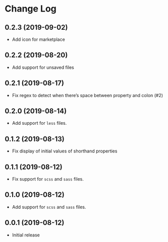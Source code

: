 # Change Log

## 0.2.3 (2019-09-02)

* Add icon for marketplace

## 0.2.2 (2019-08-20)

* Add support for unsaved files

## 0.2.1 (2019-08-17)

* Fix regex to detect when there’s space between property and colon (#2)

## 0.2.0 (2019-08-14)

* Add support for `less` files.

## 0.1.2 (2019-08-13)

* Fix display of initial values of shorthand properties

## 0.1.1 (2019-08-12)

* Fix support for `scss` and `sass` files.

## 0.1.0 (2019-08-12)

* Add support for `scss` and `sass` files.

## 0.0.1 (2019-08-12)

- Initial release
